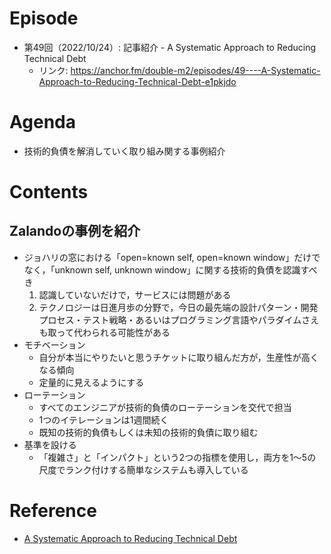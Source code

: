 # Episode
- 第49回（2022/10/24）: 記事紹介 - A Systematic Approach to Reducing Technical Debt
    - リンク: https://anchor.fm/double-m2/episodes/49----A-Systematic-Approach-to-Reducing-Technical-Debt-e1pkjdo

# Agenda
- 技術的負債を解消していく取り組み関する事例紹介

# Contents
## Zalandoの事例を紹介
- ジョハリの窓における「open=known self, open=known window」だけでなく，「unknown self, unknown window」に関する技術的負債を認識すべき
    1. 認識していないだけで，サービスには問題がある
    2. テクノロジーは日進月歩の分野で，今日の最先端の設計パターン・開発プロセス・テスト戦略・あるいはプログラミング言語やパラダイムさえも取って代わられる可能性がある
- モチベーション
    - 自分が本当にやりたいと思うチケットに取り組んだ方が，生産性が高くなる傾向
    - 定量的に見えるようにする
- ローテーション
    - すべてのエンジニアが技術的負債のローテーションを交代で担当
    - 1つのイテレーションは1週間続く
    - 既知の技術的負債もしくは未知の技術的負債に取り組む
- 基準を設ける
    - 「複雑さ」と「インパクト」という2つの指標を使用し，両方を1～5の尺度でランク付けする簡単なシステムも導入している

# Reference
- [A Systematic Approach to Reducing Technical Debt](https://engineering.zalando.com/posts/2021/11/technical-debt.html)
